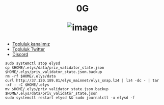 

<h1 align="center"> 0G

![image](https://github.com/Core-Node-Team/Testnet-TR/assets/91562185/9d9b2b64-736b-4921-aa50-ae87f6d8d34b)


</h1>


 * [Topluluk kanalımız](https://t.me/corenodechat)<br>
 * [Topluluk Twitter](https://twitter.com/corenodeHQ)<br>
 * [Discord](https://discord.com/invite/0glabs)<br>





```
sudo systemctl stop elysd
cp $HOME/.elys/data/priv_validator_state.json $HOME/.elys/priv_validator_state.json.backup
rm -rf $HOME/.elys/data
curl http://37.120.189.81/elys_mainnet/elys_snap.lz4 | lz4 -dc - | tar -xf - -C $HOME/.elys
mv $HOME/.elys/priv_validator_state.json.backup $HOME/.elys/data/priv_validator_state.json
sudo systemctl restart elysd && sudo journalctl -u elysd -f
```
